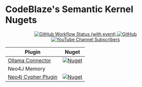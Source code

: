 # CodeBlaze's Semantic Kernel Nugets

<p align="center">
    <a href="https://github.com/BLaZeKiLL/Codeblaze.SemanticKernel/actions/workflows/build.yml">
        <img alt="GitHub Workflow Status (with event)" src="https://img.shields.io/github/actions/workflow/status/BLaZeKiLL/Codeblaze.SemanticKernel/build.yml">
    </a>
    <a href="https://github.com/BLaZeKiLL/Codeblaze.SemanticKernel/blob/main/LICENSE.md">
        <img alt="GitHub" src="https://img.shields.io/github/license/BLaZeKiLL/Codeblaze.SemanticKernel">
    </a>
    <a href="https://www.youtube.com/c/CodeBlazeX">
        <img alt="YouTube Channel Subscribers" src="https://img.shields.io/youtube/channel/subscribers/UC_qfPIYfXOvg0SDAc8Z68WA?label=CodeBlaze&style=social">
    </a>
</p>

| Plugin                                                                                                                         | Nuget                                                                                                                                                                                                  |
|--------------------------------------------------------------------------------------------------------------------------------|--------------------------------------------------------------------------------------------------------------------------------------------------------------------------------------------------------|
| [Ollama Connector](https://github.com/BLaZeKiLL/Codeblaze.SemanticKernel/tree/main/Codeblaze.SemanticKernel.Connectors.Ollama) | <a href="https://www.nuget.org/packages/Codeblaze.SemanticKernel.Connectors.Ollama"><img alt="Nuget" src="https://img.shields.io/nuget/v/Codeblaze.SemanticKernel.Connectors.Ollama?label=ollama"></a> |
| Neo4J Memory                                                                                                                   |                                                                                                                                                                                                        |
| [Neo4j Cypher Plugin](https://github.com/BLaZeKiLL/Codeblaze.SemanticKernel/tree/main/Codeblaze.SemanticKernel.Plugins.Neo4j)  | <a href="https://www.nuget.org/packages/Codeblaze.SemanticKernel.Plugins.Neo4j"><img alt="Nuget" src="https://img.shields.io/nuget/v/Codeblaze.SemanticKernel.Plugins.Neo4j?label=neo4j-cypher"></a>   |
